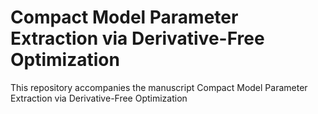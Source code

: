 # Compact Model Parameter Extraction via Derivative-Free Optimization

This repository accompanies the manuscript Compact Model Parameter Extraction via Derivative-Free Optimization
